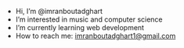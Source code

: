- Hi, I’m @imranboutadghart
-  I’m interested in music and computer science
-  I’m currently learning web development
-  How to reach me: imranboutadghart1@gmail.com
